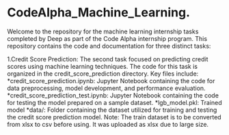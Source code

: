 # CodeAlpha_Machine_Learning.
Welcome to the repository for the machine learning internship tasks completed by Deep as part of the Code Alpha internship program.
This repository contains the code and documentation for three distinct tasks:

1.Credit Score Prediction: The second task focused on predicting credit scores using machine learning techniques.
The code for this task is organized in the credit_score_prediction directory.
Key files include:<br>
*credit_score_prediction.ipynb: Jupyter Notebook containing the code for data preprocessing, model development, and performance evaluation.
*credit_score_prediction_test.ipynb: Jupyter Notebook containing the code for testing the model prepared on a sample dataset.
*lgb_model.pkl: Trained model
*data/: Folder containing the dataset utilized for training and testing the credit score prediction model.
Note: The train dataset is to be converted from xlsx to csv before using. It was uploaded as xlsx due to large size.
